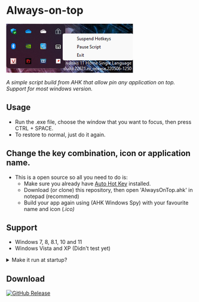 # Always-on-top

![image](hotkey.png)

*A simple script build from AHK that allow pin any application on top. Support for most windows version.*

## Usage

- Run the .exe file, choose the window that you want to focus, then press CTRL + SPACE.
- To restore to normal, just do it again.

## Change the key combination, icon or application name.

- This is a open source so all you need to do is:
	* Make sure you already have [Auto Hot Key](https://www.autohotkey.com/) installed. 
	* Download (or clone) this repository, then open 'AlwaysOnTop.ahk' in notepad (recommend)
	* Build your app again using (AHK Windows Spy) with your favourite name and icon (*.ico)*

## Support

- Windows 7, 8, 8.1, 10 and 11
- Windows Vista and XP (Didn't test yet)

<details> <summary>Make it run at startup?</summary>
<br>

> Open Run dialog (Windows + R),
>
> Type `shell:startup`
>
> A startup folder will open, then copy the `.exe` file to it
>
> 👍 Enjoy! 
>
</details>

## Download

[![GitHub Release](https://img.shields.io/github/v/release/kleqing/Always-on-top?labelColor=282c34&logo=GitHub&style=for-the-badge)](https://github.com/kleqing/Always-on-top/releases/latest)

